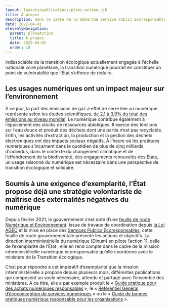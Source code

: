 ```yaml
---
layout: layouts/publications/plans-action.njk
title: À propos
description: Dans le cadre de la démarche Service Public Ecoresponsable, démarche globale de réduction des impacts environnementaux des administrations publiques, la mission interministérielle numérique écoresponsable (MiNumEco) publie les plans d’actions 2022 des ministères pour la réduction de l’empreinte environnementale de leurs activités numériques.
date: 2022-04-01
eleventyNavigation:
  parent: plansAction
  title: À propos
  date: 2022-04-01
  order: 10
---
```


Indissociable de la transition écologique actuellement engagée à l’échelle nationale voire planétaire, la transition numérique pourrait en constituer un point de vulnérabilité que l’État s’efforce de réduire.

## Les usages numériques ont un impact majeur sur l’environnement

À ce jour, la part des émissions de gaz à effet de serre liée au numérique représente selon les études scientifiques, [de 2,1 à 3,9% du total des émissions au niveau mondial](https://www.sciencedirect.com/science/article/pii/S2666389921001884). Le numérique contribue également à l’épuisement des stocks de ressources abiotiques. Il exerce des tensions sur l’eau douce et produit des déchets dont une partie n’est pas recyclable. Enfin, les activités d’extraction, la production et la gestion des déchets électroniques ont des impacts sociaux négatifs. À l’heure où les pratiques numériques s’incarnent dans le quotidien de plus de cinq milliards d’individus, dans le contexte du changement climatique et de l’effondrement de la biodiversité, des engagements renouvelés des États, un usage raisonné du numérique est nécessaire dans une perspective de transition écologique et solidaire.

## Soumis à une exigence d’exemplarité, l’État propose déjà une stratégie volontariste de maîtrise des externalités négatives du numérique

Depuis février 2021, le gouvernement s’est doté d’une [feuille de route Numérique et Environnement](https://www.gouvernement.fr/numerique-et-environnement-la-feuille-de-route-du-gouvernement). Issue de travaux de coordination depuis [la Loi AGEC](https://www.legifrance.gouv.fr/jorf/id/JORFTEXT000041553759) et la mise en place des [Services Publics Ecoresponsables](https://www.legifrance.gouv.fr/circulaire/id/44936), cette feuille de route gouvernementale présente les actions et objectifs. La direction interministérielle du numérique (Dinum) en pilote l’action 11, celle de l’exemplarité de l’État ; elle en rend compte dans le cadre de la mission interministérielle numérique écoresponsable qu’elle coordonne avec le ministère de la Transition écologique. 

C’est pour répondre à cet impératif d’exemplarité que la mission interministérielle a proposé depuis plusieurs mois, différentes publications qui composent un socle nécessaire, attendu et partagé avec l’ensemble des ministères. A ce titre, elle a par exemple produit le « [Guide pratique pour des achats numériques responsables](/publications/guide-pratique-achats-numeriques-responsables/) », le « [Référentiel Général d’écoconception de services numériques](/publications/referentiel-general-ecoconception/) » ou le « [Guide de bonnes pratiques numérique responsable pour les organisations](/publications/bonnes-pratiques/) ».